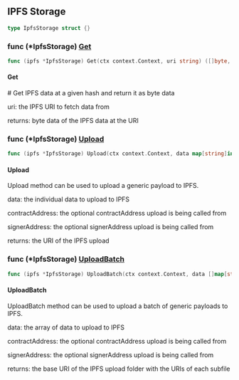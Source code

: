 
## IPFS Storage

```go
type IpfsStorage struct {}
```

### func \(\*IpfsStorage\) [Get](<https://github.com/egiftcard/go-sdk/blob/main/egiftcard/ipfs_storage.go#L57>)

```go
func (ipfs *IpfsStorage) Get(ctx context.Context, uri string) ([]byte, error)
```

#### Get

\# Get IPFS data at a given hash and return it as byte data

uri: the IPFS URI to fetch data from

returns: byte data of the IPFS data at the URI

### func \(\*IpfsStorage\) [Upload](<https://github.com/egiftcard/go-sdk/blob/main/egiftcard/ipfs_storage.go#L95>)

```go
func (ipfs *IpfsStorage) Upload(ctx context.Context, data map[string]interface{}, contractAddress string, signerAddress string) (string, error)
```

#### Upload

Upload method can be used to upload a generic payload to IPFS.

data: the individual data to upload to IPFS

contractAddress: the optional contractAddress upload is being called from

signerAddress: the optional signerAddress upload is being called from

returns: the URI of the IPFS upload

### func \(\*IpfsStorage\) [UploadBatch](<https://github.com/egiftcard/go-sdk/blob/main/egiftcard/ipfs_storage.go#L116>)

```go
func (ipfs *IpfsStorage) UploadBatch(ctx context.Context, data []map[string]interface{}, fileStartNumber int, contractAddress string, signerAddress string) (*baseUriWithUris, error)
```

#### UploadBatch

UploadBatch method can be used to upload a batch of generic payloads to IPFS.

data: the array of data to upload to IPFS

contractAddress: the optional contractAddress upload is being called from

signerAddress: the optional signerAddress upload is being called from

returns: the base URI of the IPFS upload folder with the URIs of each subfile
